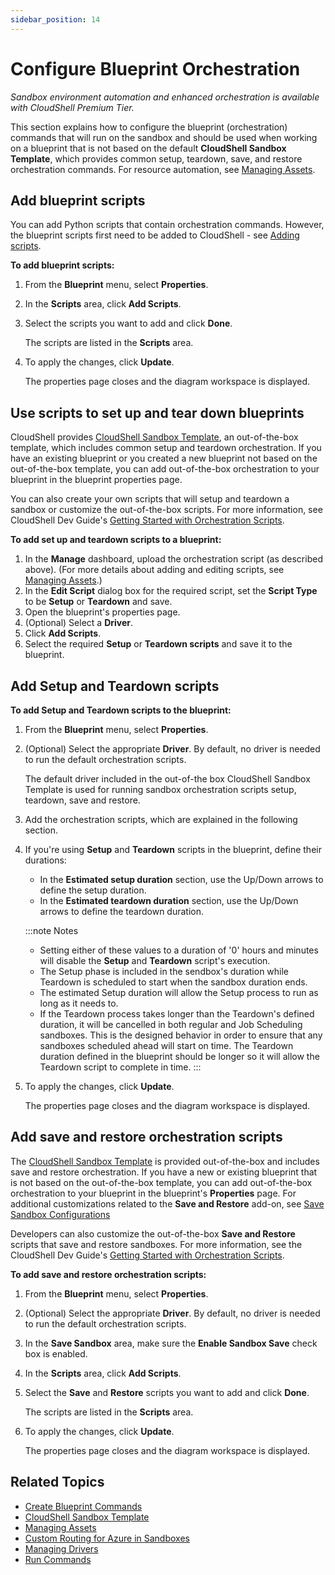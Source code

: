 ```yaml
---
sidebar_position: 14
---
```


# Configure Blueprint Orchestration

*Sandbox environment automation and enhanced orchestration is available with CloudShell Premium Tier.*

This section explains how to configure the blueprint (orchestration) commands that will run on the sandbox and should be used when working on a blueprint that is not based on the default **CloudShell Sandbox Template**, which provides common setup, teardown, save, and restore orchestration commands. For resource automation, see [Managing Assets](https://help.quali.com/Online%20Help/0.0/Portal/Content/CSP/MNG/Mng-Scrpt.htm).

## Add blueprint scripts

You can add Python scripts that contain orchestration commands. However, the blueprint scripts first need to be added to CloudShell - see [Adding scripts](https://help.quali.com/Online%20Help/0.0/Portal/Content/CSP/MNG/Mng-Scrpt.htm#AddingScrpts).

**To add blueprint scripts:**

1. From the **Blueprint** menu, select **Properties**.
2. In the **Scripts** area, click **Add Scripts**.
3. Select the scripts you want to add and click **Done**.
    
    The scripts are listed in the **Scripts** area.
    
4. To apply the changes, click **Update**.
    
    The properties page closes and the diagram workspace is displayed.
    

## Use scripts to set up and tear down blueprints

CloudShell provides [CloudShell Sandbox Template](https://help.quali.com/Online%20Help/0.0/Portal/Content/CSP/MNG/Wrk-wth-Blprnt-Tmplt.htm#CloudShe), an out-of-the-box template, which includes common setup and teardown orchestration. If you have an existing blueprint or you created a new blueprint not based on the out-of-the-box template, you can add out-of-the-box orchestration to your blueprint in the blueprint properties page.

You can also create your own scripts that will setup and teardown a sandbox or customize the out-of-the-box scripts. For more information, see CloudShell Dev Guide's [Getting Started with Orchestration Scripts](https://help.quali.com/Online%20Help/0.0/Portal/Content/DevGuide/Orch-Scripts/Getting-Started.htm).

**To add set up and teardown scripts to a blueprint:**

1. In the **Manage** dashboard, upload the orchestration script (as described above). (For more details about adding and editing scripts, see [Managing Assets](https://help.quali.com/Online%20Help/0.0/Portal/Content/CSP/MNG/Mng-Scrpt.htm).)
2. In the **Edit Script** dialog box for the required script, set the **Script Type** to be **Setup** or **Teardown** and save.
3. Open the blueprint's properties page.
4. (Optional) Select a **Driver**.
5. Click **Add Scripts**.
6. Select the required **Setup** or **Teardown scripts** and save it to the blueprint.

## Add Setup and Teardown scripts

**To add Setup and Teardown scripts to the blueprint:**

1. From the **Blueprint** menu, select **Properties**.
2. (Optional) Select the appropriate **Driver**. By default, no driver is needed to run the default orchestration scripts.
    
    The default driver included in the out-of-the box CloudShell Sandbox Template is used for running sandbox orchestration scripts setup, teardown, save and restore.
    
3. Add the orchestration scripts, which are explained in the following section.
    
4. If you're using **Setup** and **Teardown** scripts in the blueprint, define their durations:
    
    - In the **Estimated setup duration** section, use the Up/Down arrows to define the setup duration.
    - In the **Estimated teardown duration** section, use the Up/Down arrows to define the teardown duration.  
        
    
    :::note Notes
    
    - Setting either of these values to a duration of '0' hours and minutes will disable the **Setup** and **Teardown** script's execution.
    - The Setup phase is included in the sendbox's duration while Teardown is scheduled to start when the sandbox duration ends.
    - The estimated Setup duration will allow the Setup process to run as long as it needs to.
    - If the Teardown process takes longer than the Teardown's defined duration, it will be cancelled in both regular and Job Scheduling sandboxes. This is the designed behavior in order to ensure that any sandboxes scheduled ahead will start on time. The Teardown duration defined in the blueprint should be longer so it will allow the Teardown script to complete in time.
    :::
5. To apply the changes, click **Update**.
    
    The properties page closes and the diagram workspace is displayed.
    

## Add save and restore orchestration scripts

The [CloudShell Sandbox Template](https://help.quali.com/Online%20Help/0.0/Portal/Content/CSP/MNG/Wrk-wth-Blprnt-Tmplt.htm#CloudShe) is provided out-of-the-box and includes save and restore orchestration. If you have a new or existing blueprint that is not based on the out-of-the-box template, you can add out-of-the-box orchestration to your blueprint in the blueprint's **Properties** page. For additional customizations related to the **Save and Restore** add-on, see [Save Sandbox Configurations](https://help.quali.com/Online%20Help/0.0/Portal/Content/Admn/Sv-Sndbx-Cnfg.htm)

Developers can also customize the out-of-the-box **Save and Restore** scripts that save and restore sandboxes. For more information, see the CloudShell Dev Guide's [Getting Started with Orchestration Scripts](https://help.quali.com/Online%20Help/0.0/Portal/Content/DevGuide/Orch-Scripts/Getting-Started.htm).

**To add save and restore orchestration scripts:**

1. From the **Blueprint** menu, select **Properties**.
2. (Optional) Select the appropriate **Driver**. By default, no driver is needed to run the default orchestration scripts.
    
3. In the **Save Sandbox** area, make sure the **Enable Sandbox Save** check box is enabled.
4. In the **Scripts** area, click **Add Scripts**.
5. Select the **Save** and **Restore** scripts you want to add and click **Done**.
    
    The scripts are listed in the **Scripts** area.
    
6. To apply the changes, click **Update**.
    
    The properties page closes and the diagram workspace is displayed.
    

## Related Topics

- [Create Blueprint Commands](https://help.quali.com/Online%20Help/0.0/Portal/Content/CSP/LAB-MNG/Crt-Blprnt/Crt-Blprnt-Cmnds.htm)
- [CloudShell Sandbox Template](https://help.quali.com/Online%20Help/0.0/Portal/Content/CSP/MNG/Wrk-wth-Blprnt-Tmplt.htm#CloudShe)
- [Managing Assets](https://help.quali.com/Online%20Help/0.0/Portal/Content/CSP/MNG/Mng-Scrpt.htm)
- [Custom Routing for Azure in Sandboxes](https://help.quali.com/Online%20Help/0.0/Portal/Content/Admn/Azure-Cstm-Routing.htm)
- [Managing Drivers](https://help.quali.com/Online%20Help/0.0/Portal/Content/CSP/MNG/Mng-Drvr.htm)
- [Run Commands](https://help.quali.com/Online%20Help/0.0/Portal/Content/CSP/LAB-MNG/Sndbx-Run-Cmd.htm)